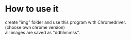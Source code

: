 # How to use it
create "img" folder and use this program with Chromedriver.<br>(choose own chrome version)<br>
all images are saved as "ddhhmmss".
